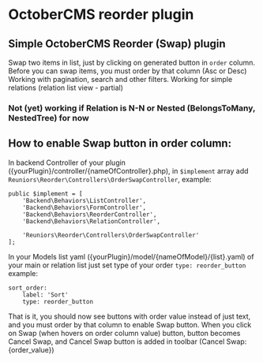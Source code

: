 # OctoberCMS reorder plugin
## Simple OctoberCMS Reorder (Swap) plugin

Swap two items in list, just by clicking on generated button in `order` column. 
Before you can swap items, you must order by that column (Asc or Desc)
Working with pagination, search and other filters.
Working for simple relations (relation list view - partial)
### Not (yet) working if Relation is N-N or Nested (BelongsToMany, NestedTree) **for now**

## How to enable Swap button in order column:
In backend Controller of your plugin ({yourPlugin}/controller/{nameOfController}.php), 
in `$implement` array add `Reuniors\Reorder\Controllers\OrderSwapController`, example:
```
public $implement = [
    'Backend\Behaviors\ListController',
    'Backend\Behaviors\FormController',
    'Backend\Behaviors\ReorderController',
    'Backend\Behaviors\RelationController',
    
    'Reuniors\Reorder\Controllers\OrderSwapController'
];
```
In your Models list yaml ({yourPlugin}/model/{nameOfModel}/{list}.yaml) of your main or relation list
just set type of your order `type: reorder_button` example:
```
sort_order:
    label: 'Sort'
    type: reorder_button
```
That is it, you should now see buttons with order value instead of just text,
and you must order by that column to enable Swap button.
When you click on Swap (when hovers on order column value) button, button becomes Cancel Swap, 
and Cancel Swap button is added in toolbar (Cancel Swap: {order_value}) 